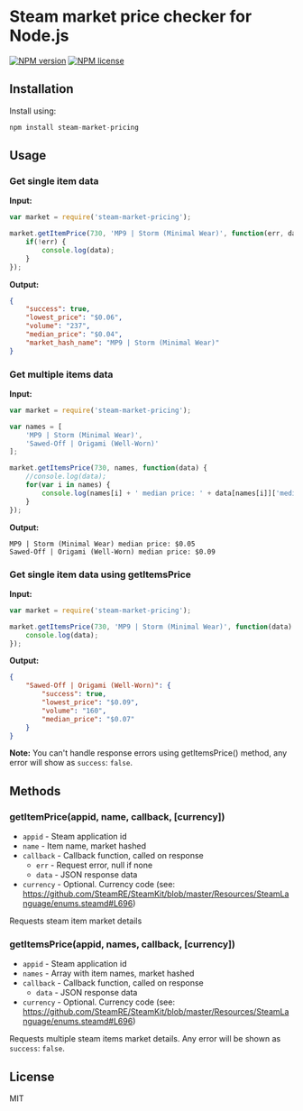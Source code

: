 # Steam market price checker for Node.js
[![NPM version](https://img.shields.io/npm/v/steam-market-pricing.svg)](https://npmjs.org/package/steam-market-pricing "View this project on NPM")
[![NPM license](https://img.shields.io/npm/l/steam-market-pricing.svg)](https://npmjs.org/package/steam-market-pricing "View this project on NPM")

## Installation

Install using:
```js
npm install steam-market-pricing
```

## Usage

### Get single item data
**Input:**
```js
var market = require('steam-market-pricing');

market.getItemPrice(730, 'MP9 | Storm (Minimal Wear)', function(err, data) {
    if(!err) {
        console.log(data);
    }
});
```

**Output:**
```json
{
    "success": true,
    "lowest_price": "$0.06",
    "volume": "237",
    "median_price": "$0.04",
    "market_hash_name": "MP9 | Storm (Minimal Wear)"
}
```

### Get multiple items data
**Input:**
```js
var market = require('steam-market-pricing');

var names = [
    'MP9 | Storm (Minimal Wear)', 
    'Sawed-Off | Origami (Well-Worn)'
];

market.getItemsPrice(730, names, function(data) {
    //console.log(data);
    for(var i in names) {
        console.log(names[i] + ' median price: ' + data[names[i]]['median_price']);
    }
});
```

**Output:**
```
MP9 | Storm (Minimal Wear) median price: $0.05
Sawed-Off | Origami (Well-Worn) median price: $0.09
```

### Get single item data using getItemsPrice
**Input:**
```js
var market = require('steam-market-pricing');

market.getItemsPrice(730, 'MP9 | Storm (Minimal Wear)', function(data) {
    console.log(data);
});
```

**Output:**
```json
{
    "Sawed-Off | Origami (Well-Worn)": {
        "success": true,
        "lowest_price": "$0.09",
        "volume": "160",
        "median_price": "$0.07"
    }
}
```

**Note:** You can't handle response errors using getItemsPrice() method, any error will show as `success`: `false`.

## Methods

### getItemPrice(appid, name, callback, [currency])
- `appid` - Steam application id
- `name` - Item name, market hashed
- `callback` - Callback function, called on response
    - `err` - Request error, null if none
    - `data` - JSON response data
- `currency` - Optional. Currency code (see: https://github.com/SteamRE/SteamKit/blob/master/Resources/SteamLanguage/enums.steamd#L696)

Requests steam item market details

### getItemsPrice(appid, names, callback, [currency])
- `appid` - Steam application id
- `names` - Array with item names, market hashed
- `callback` - Callback function, called on response
    - `data` - JSON response data
- `currency` - Optional. Currency code (see: https://github.com/SteamRE/SteamKit/blob/master/Resources/SteamLanguage/enums.steamd#L696)

Requests multiple steam items market details. Any error will be shown as `success`: `false`.

## License
MIT

